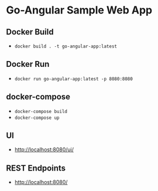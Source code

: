 # Go-Angular Sample Web App

## Docker Build
-   `docker build . -t go-angular-app:latest`

## Docker Run
- `docker run go-angular-app:latest -p 8080:8080`

## docker-compose
- `docker-compose build`
- `docker-compose up`

## UI
- [http://localhost:8080/ui/](http://localhost:8080/ui/)

## REST Endpoints
-   [http://localhost:8080/](http://localhost:8080/)